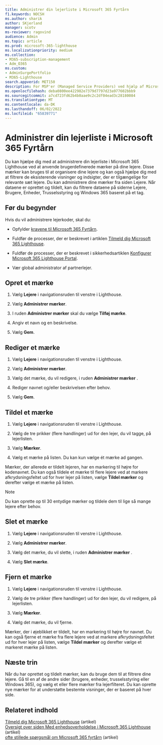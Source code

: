```yaml
---
title: Administrer din lejerliste i Microsoft 365 Fyrtårn
f1.keywords: NOCSH
ms.author: sharik
author: SKjerland
manager: scotv
ms-reviewer: ragovind
audience: Admin
ms.topic: article
ms.prod: microsoft-365-lighthouse
ms.localizationpriority: medium
ms.collection:
- M365-subscription-management
- Adm_O365
ms.custom:
- AdminSurgePortfolio
- M365-Lighthouse
search.appverid: MET150
description: For MSP'er (Managed Service Providers) ved hjælp af Microsoft 365 Lighthouse kan du få mere at vide om, hvordan du administrerer din lejerliste.
ms.openlocfilehash: deba0800ee422982e7379d7797d23a977602bbb9
ms.sourcegitcommit: a7cd723fd62b4b0aae9c2c2df04ead3c28180084
ms.translationtype: MT
ms.contentlocale: da-DK
ms.lasthandoff: 06/02/2022
ms.locfileid: "65839771"
---
```

# <a name="manage-your-tenant-list-in-microsoft-365-lighthouse"></a>Administrer din lejerliste i Microsoft 365 Fyrtårn

Du kan hjælpe dig med at administrere din lejerliste i Microsoft 365 Lighthouse ved at anvende brugerdefinerede mærker på dine lejere. Disse mærker kan bruges til at organisere dine lejere og kan også hjælpe dig med at filtrere de eksisterende visninger og indsigter, der er tilgængelige for relevante sæt lejere. Du kan administrere dine mærker fra siden Lejere. Når dataene er oprettet og tildelt, kan du filtrere dataene på siderne Lejere, Brugere, Enheder, Trusselsstyring og Windows 365 baseret på et tag.

## <a name="before-you-begin"></a>Før du begynder

Hvis du vil administrere lejerkoder, skal du:

- Opfylder [kravene til Microsoft 365 Fyrtårn](m365-lighthouse-requirements.md).

- Fuldfør de processer, der er beskrevet i artiklen [Tilmeld dig Microsoft 365 Lighthouse](m365-lighthouse-sign-up.md).

- Fuldfør de processer, der er beskrevet i sikkerhedsartiklen [Konfigurer Microsoft 365 Lighthouse Portal](m365-lighthouse-configure-portal-security.md).

- Vær global administrator af partnerlejer.

## <a name="create-a-tag"></a>Opret et mærke

1. Vælg **Lejere** i navigationsruden til venstre i Lighthouse.

2. Vælg **Administrer mærker**.

3. I ruden **Administrer mærker** skal du vælge **Tilføj mærke**.

4. Angiv et navn og en beskrivelse.

5. Vælg **Gem**.

## <a name="edit-a-tag"></a>Rediger et mærke

1. Vælg **Lejere** i navigationsruden til venstre i Lighthouse.

2. Vælg **Administrer mærker**.

3. Vælg det mærke, du vil redigere, i ruden **Administrer mærker** .

4. Rediger navnet og/eller beskrivelsen efter behov.

5. Vælg **Gem**.

## <a name="assign-a-tag"></a>Tildel et mærke

1. Vælg **Lejere** i navigationsruden til venstre i Lighthouse.

2. Vælg de tre prikker (flere handlinger) ud for den lejer, du vil tagge, på lejerlisten.

3. Vælg **Mærker**.

4. Vælg et mærke på listen. Du kan kun vælge ét mærke ad gangen.

Mærker, der allerede er tildelt lejeren, har en markering til højre for kodenavnet. Du kan også tildele et mærke til flere lejere ved at markere afkrydsningsfeltet ud for hver lejer på listen, vælge **Tildel mærker** og derefter vælge et mærke på listen.

> [!NOTE]
> Du kan oprette op til 30 entydige mærker og tildele dem til lige så mange lejere efter behov.

## <a name="delete-a-tag"></a>Slet et mærke

1. Vælg **Lejere** i navigationsruden til venstre i Lighthouse.

2. Vælg **Administrer mærker**.

3. Vælg det mærke, du vil slette, i ruden **Administrer mærker** .

4. Vælg **Slet mærke**.

## <a name="remove-a-tag"></a>Fjern et mærke

1. Vælg **Lejere** i navigationsruden til venstre i Lighthouse.

2. Vælg de tre prikker (flere handlinger) ud for den lejer, du vil redigere, på lejerlisten.

3. Vælg **Mærker**.

4. Vælg det mærke, du vil fjerne.

Mærker, der i øjeblikket er tildelt, har en markering til højre for navnet. Du kan også fjerne et mærke fra flere lejere ved at markere afkrydsningsfeltet ud for hver lejer på listen, vælge **Tildel mærker** og derefter vælge et markeret mærke på listen.

## <a name="next-steps"></a>Næste trin

Når du har oprettet og tildelt mærker, kan du bruge dem til at filtrere dine lejere. Gå til en af de andre sider (brugere, enheder, trusselsstyring eller Windows 365), og vælg et eller flere mærker fra lejerfilteret. Du kan oprette nye mærker for at understøtte bestemte visninger, der er baseret på hver side.

## <a name="related-content"></a>Relateret indhold

[Tilmeld dig Microsoft 365 Lighthouse](m365-lighthouse-sign-up.md) (artikel)\
[Oversigt over siden Med enhedsoverholdelse i Microsoft 365 Lighthouse](m365-lighthouse-device-compliance-page-overview.md) (artikel)\
[ofte stillede spørgsmål om Microsoft 365 fyrtårn](m365-lighthouse-faq.yml) (artikel)
